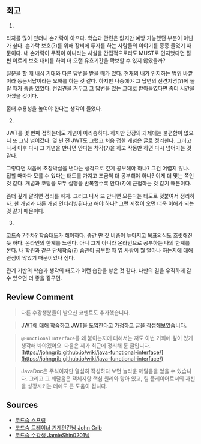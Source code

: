 ## 회고

1)
타자를 많이 쳤더니 손가락이 아프다. 학습과 관련은 없지만 예방 가능했던 부분이 아닌가 싶다. 손가락 보호(?)를 위해 장비에 투자를 하는 사람들의 이야기를 종종 들었기 때문이다. 내 손가락이 무적이 아니라는 사실을 간접적으로라도 MUST로 인지했다면 훨씬 이르게 보호 대비를 하여 더 오랜 유효기간을 확보할 수 있지 않았을까? 

질문을 할 때 내심 기대와 다른 답변을 받을 때가 있다. 현재의 내가 인지하는 범위 바깥이라 동문서답이라는 오해를 하는 것 같다. 하지만 나중에야 그 답변의 선견지명(?)에 놀랄 때가 종종 있었다. 선입견을 거두고 그 답변을 있는 그대로 받아들였다면 좀더 시간을 아꼈을 것이다.

좀더 수용성을 높여야 한다는 생각이 들었다.

2)
JWT를 몇 번째 접하는데도 개념이 아리송하다. 하지만 당장의 과제에는 불편함이 없으니 또 그냥 넘어갔다. 몇 년 전 JWT도 그랬고 처음 접한 개념은 글로 정리한다. 그러고 나서 이후 다시 그 개념을 만나면 안다는 착각(?)을 하고 작동만 하면 다시 넘어가는 것 같다.

그렇다면 처음에 초장박살을 낸다는 생각으로 깊게 공부해야 하나? 그건 어렵지 않나. 접할 때마다 모를 수 있다는 태도를 가지고 조금씩 더 공부해야 하나? 이게 더 맞는 쪽인 것 같다. 개념과 코딩을 모두 실행을 반복할수록 안다(?)에 근접하는 것 같기 때문이다.

좀더 깊게 알려면 정리를 하자. 그러고 나서 또 만나면 모른다는 태도로 덧붙여서 정리하자. 한 개념과 다른 개념 인터리빙된다고 해야 하나? 그런 지점이 오면 더욱 이해가 되는 것 같기 때문이다.

3)
코드숨 7주차? 학습태도가 해이하다. 중간 딴 짓 비중이 높아지고 목표의식도 흐릿해진 듯 하다. 온라인의 한계를 느낀다. 아니 그게 아니라 온라인으로 공부하는 나의 한계를 본다. 내 학원과 같은 단체학습(?) 습관이 공부할 때 옆 사람이 뭘 얼마나 하는지에 대해 관심이 많았기 때문이었나 싶다.

관계 기반의 학습과 생각의 태도가 이런 습관을 낳은 것 같다. 나만의 길을 우직하게 갈 수 있으면 더 좋을 같구먼.

## Review Comment

> 다른 수강생분들이 받으신 코멘트도 추가했습니다.

> [JWT에 대해 학습하고 JWT을 도입한다고 가정하고 글을 작성해보았습니다.](https://github.com/CodeSoom/spring-week6-assignment-1/pull/2#issuecomment-791187665)

> `@FunctionalInterface`를 왜 붙이는지에 대해서는 저도 이번 기회에 깊이 있게 생각해 봐야겠어요. 다음은 제가 최근에 정리해 둔 글입니다.  
[https://johngrib.github.io/wiki/java-functional-interface/](https://johngrib.github.io/wiki/java-functional-interface/)

> JavaDoc은 주석이지만 열심히 작성하다 보면 놀라운 깨달음을 얻을 수 있습니다. 그리고 그 깨달음은 객체지향 핵심 원리와 닿아 있고, 팀 플레이어로서의 자신을 성장시키는 데에도 큰 도움이 됩니다.

## Sources    
    
- [코드숨 스프링](https://www.codesoom.com/courses/spring)    
- [코드숨 트레이너 기계인간님 John Grib](https://johngrib.github.io/)    
- [코드숨 수강생 JamieShin0201님](https://github.com/JamieShin0201)
